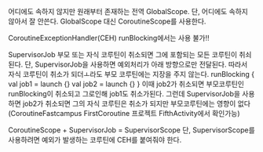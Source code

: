 어디에도 속하지 않지만 원래부터 존재하는 전역 GlobalScope. 단, 어디에도 속하지 않아서 잘 안쓴다.
GlobalScope 대신 CoroutineScope를 사용한다.

CoroutineExceptionHandler(CEH)
runBlocking에서는 사용 불가!!

SupervisorJob
부모 또는 자식 코루틴이 취소되면 그에 포함되는 모든 코루틴이 취쇠된다.
단, SupervisorJob을 사용하면 예외처리가 아래 방향으로만 전달된다. 
따라서 자식 코루틴이 취소가 되더ㅗ라도 부모 코루틴에는 지장을 주지 않는다.
runBlocking {
	val job1 = launch {}
	val job2 = launch {}
}
이때 job2가 취소되면 부모코루틴인 runBlocking이 취소되고 그로인해 job1도 취소가된다.
그런데 SupervisorJob을 사용하면 job2가 취소되면 그의 자식 코루틴은 취소가 되지만 부모코루틴에는 영향이 없다
(CoroutineFastcampus FirstCoroutine 프로젝트 FifthActivity에서 확인가능)

CoroutineScope + SupervisorJob = SupervisorScope
단, SupervisorScope를 사용하려면 예외가 발생하는 코루틴에 CEH를 붙여줘야 한다.
